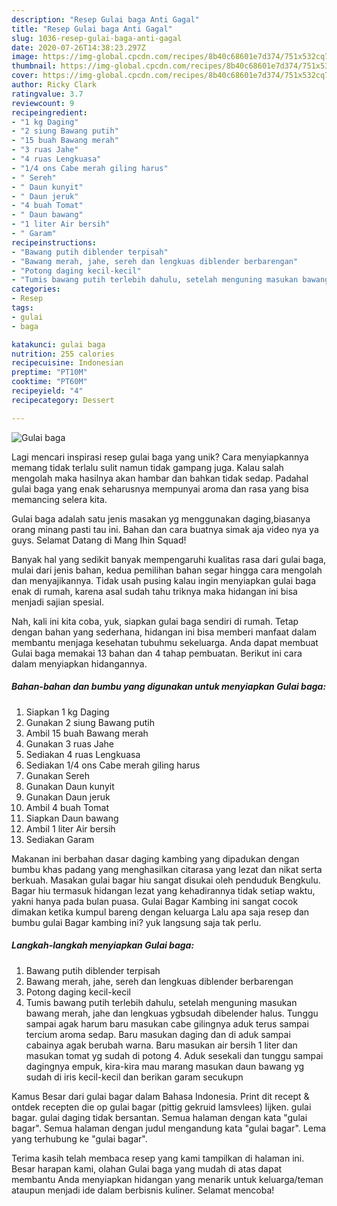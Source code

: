 ```yaml
---
description: "Resep Gulai baga Anti Gagal"
title: "Resep Gulai baga Anti Gagal"
slug: 1036-resep-gulai-baga-anti-gagal
date: 2020-07-26T14:38:23.297Z
image: https://img-global.cpcdn.com/recipes/8b40c68601e7d374/751x532cq70/gulai-baga-foto-resep-utama.jpg
thumbnail: https://img-global.cpcdn.com/recipes/8b40c68601e7d374/751x532cq70/gulai-baga-foto-resep-utama.jpg
cover: https://img-global.cpcdn.com/recipes/8b40c68601e7d374/751x532cq70/gulai-baga-foto-resep-utama.jpg
author: Ricky Clark
ratingvalue: 3.7
reviewcount: 9
recipeingredient:
- "1 kg Daging"
- "2 siung Bawang putih"
- "15 buah Bawang merah"
- "3 ruas Jahe"
- "4 ruas Lengkuasa"
- "1/4 ons Cabe merah giling harus"
- " Sereh"
- " Daun kunyit"
- " Daun jeruk"
- "4 buah Tomat"
- " Daun bawang"
- "1 liter Air bersih"
- " Garam"
recipeinstructions:
- "Bawang putih diblender terpisah"
- "Bawang merah, jahe, sereh dan lengkuas diblender berbarengan"
- "Potong daging kecil-kecil"
- "Tumis bawang putih terlebih dahulu, setelah menguning masukan bawang merah, jahe dan lengkuas ygbsudah dibelender halus. Tunggu sampai agak harum baru masukan cabe gilingnya aduk terus sampai tercium aroma sedap. Baru masukan daging dan di aduk sampai cabainya agak berubah warna. Baru masukan air bersih 1 liter dan masukan tomat yg sudah di potong 4. Aduk sesekali dan tunggu sampai dagingnya empuk, kira-kira mau marang masukan daun bawang yg sudah di iris kecil-kecil dan berikan garam secukupn"
categories:
- Resep
tags:
- gulai
- baga

katakunci: gulai baga 
nutrition: 255 calories
recipecuisine: Indonesian
preptime: "PT10M"
cooktime: "PT60M"
recipeyield: "4"
recipecategory: Dessert

---
```



![Gulai baga](https://img-global.cpcdn.com/recipes/8b40c68601e7d374/751x532cq70/gulai-baga-foto-resep-utama.jpg)

Lagi mencari inspirasi resep gulai baga yang unik? Cara menyiapkannya memang tidak terlalu sulit namun tidak gampang juga. Kalau salah mengolah maka hasilnya akan hambar dan bahkan tidak sedap. Padahal gulai baga yang enak seharusnya mempunyai aroma dan rasa yang bisa memancing selera kita.

Gulai baga adalah satu jenis masakan yg menggunakan daging,biasanya orang minang pasti tau ini. Bahan dan cara buatnya simak aja video nya ya guys. Selamat Datang di Mang Ihin Squad!

Banyak hal yang sedikit banyak mempengaruhi kualitas rasa dari gulai baga, mulai dari jenis bahan, kedua pemilihan bahan segar hingga cara mengolah dan menyajikannya. Tidak usah pusing kalau ingin menyiapkan gulai baga enak di rumah, karena asal sudah tahu triknya maka hidangan ini bisa menjadi sajian spesial.


Nah, kali ini kita coba, yuk, siapkan gulai baga sendiri di rumah. Tetap dengan bahan yang sederhana, hidangan ini bisa memberi manfaat dalam membantu menjaga kesehatan tubuhmu sekeluarga. Anda dapat membuat Gulai baga memakai 13 bahan dan 4 tahap pembuatan. Berikut ini cara dalam menyiapkan hidangannya.

<!--inarticleads1-->

##### Bahan-bahan dan bumbu yang digunakan untuk menyiapkan Gulai baga:

1. Siapkan 1 kg Daging
1. Gunakan 2 siung Bawang putih
1. Ambil 15 buah Bawang merah
1. Gunakan 3 ruas Jahe
1. Sediakan 4 ruas Lengkuasa
1. Sediakan 1/4 ons Cabe merah giling harus
1. Gunakan  Sereh
1. Gunakan  Daun kunyit
1. Gunakan  Daun jeruk
1. Ambil 4 buah Tomat
1. Siapkan  Daun bawang
1. Ambil 1 liter Air bersih
1. Sediakan  Garam


Makanan ini berbahan dasar daging kambing yang dipadukan dengan bumbu khas padang yang menghasilkan citarasa yang lezat dan nikat serta berkuah. Masakan gulai bagar hiu sangat disukai oleh penduduk Bengkulu. Bagar hiu termasuk hidangan lezat yang kehadirannya tidak setiap waktu, yakni hanya pada bulan puasa. Gulai Bagar Kambing ini sangat cocok dimakan ketika kumpul bareng dengan keluarga Lalu apa saja resep dan bumbu gulai Bagar kambing ini? yuk langsung saja tak perlu. 

<!--inarticleads2-->

##### Langkah-langkah menyiapkan Gulai baga:

1. Bawang putih diblender terpisah
1. Bawang merah, jahe, sereh dan lengkuas diblender berbarengan
1. Potong daging kecil-kecil
1. Tumis bawang putih terlebih dahulu, setelah menguning masukan bawang merah, jahe dan lengkuas ygbsudah dibelender halus. Tunggu sampai agak harum baru masukan cabe gilingnya aduk terus sampai tercium aroma sedap. Baru masukan daging dan di aduk sampai cabainya agak berubah warna. Baru masukan air bersih 1 liter dan masukan tomat yg sudah di potong 4. Aduk sesekali dan tunggu sampai dagingnya empuk, kira-kira mau marang masukan daun bawang yg sudah di iris kecil-kecil dan berikan garam secukupn


Kamus Besar dari gulai bagar dalam Bahasa Indonesia. Print dit recept &amp; ontdek recepten die op gulai bagar (pittig gekruid lamsvlees) lijken. gulai bagar. gulai daging tidak bersantan. Semua halaman dengan kata &#34;gulai bagar&#34;. Semua halaman dengan judul mengandung kata &#34;gulai bagar&#34;. Lema yang terhubung ke &#34;gulai bagar&#34;. 

Terima kasih telah membaca resep yang kami tampilkan di halaman ini. Besar harapan kami, olahan Gulai baga yang mudah di atas dapat membantu Anda menyiapkan hidangan yang menarik untuk keluarga/teman ataupun menjadi ide dalam berbisnis kuliner. Selamat mencoba!
